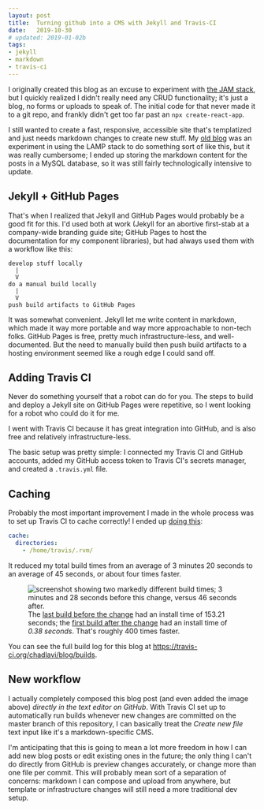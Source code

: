```yaml
---
layout: post
title:  Turning github into a CMS with Jekyll and Travis-CI
date:   2019-10-30
# updated: 2019-01-02b
tags:
- jekyll
- markdown
- travis-ci
---
```


I originally created this blog as an excuse to experiment with [the JAM stack](https://jamstack.org/), but I quickly realized I didn't really need any CRUD functionality; it's just a blog, no forms or uploads to speak of. The initial code for that never made it to a git repo, and frankly didn't get too far past an `npx create-react-app`.

I still wanted to create a fast, responsive, accessible site that's templatized and just needs markdown changes to create new stuff. My [old blog](https://github.com/chadlavi/chadlavimoniere.com) was an experiment in using the LAMP stack to do something sort of like this, but it was really cumbersome; I ended up storing the markdown content for the posts in a MySQL database, so it was still fairly technologically intensive to update.

## Jekyll + GitHub Pages

That's when I realized that Jekyll and GitHub Pages would probably be a good fit for this. I'd used both at work (Jekyll for an abortive first-stab at a company-wide branding guide site; GitHub Pages to host the documentation for my component libraries), but had always used them with a workflow like this:

```
develop stuff locally
  |
  V
do a manual build locally
  |
  V
push build artifacts to GitHub Pages
```

It was somewhat convenient. Jekyll let me write content in markdown, which made it way more portable and way more approachable to non-tech folks. GitHub Pages is free, pretty much infrastructure-less, and well-documented. But the need to manually build then push build artifacts to a hosting environment seemed like a rough edge I could sand off.

## Adding Travis CI

Never do something yourself that a robot can do for you. The steps to build and deploy a Jekyll site on GitHub Pages were repetitive, so I went looking for a robot who could do it for me. 

I went with Travis CI because it has great integration into GitHub, and is also free and relatively infrastructure-less. 

The basic setup was pretty simple: I connected my Travis CI and GitHub accounts, added my GitHub access token to Travis CI's secrets manager, and created a `.travis.yml` file. 

## Caching

Probably the most important improvement I made in the whole process was to set up Travis CI to cache correctly! I ended up [doing this](https://docs.travis-ci.com/user/caching#cache-rvm-ruby-version-for-non-ruby-projects):

```yaml
cache:
  directories:
    - /home/travis/.rvm/
```

It reduced my total build times from an average of 3 minutes 20 seconds to an average of 45 seconds, or about four times faster.

<figure>
  <img src="{{ site.github.baseurl }}/images/faster-builds.png" alt="screenshot showing two markedly different build times; 3 minutes and 28 seconds before this change, versus 46 seconds after." />
  <figcaption>The <a href="https://travis-ci.org/chadlavi/blog/builds/605132241">last build before the change</a> had an install time of 153.21 seconds; the <a href="https://travis-ci.org/chadlavi/blog/builds/605134945">first build after the change</a> had an install time of <i>0.38 seconds</i>. That's roughly 400 times faster.</figcaption>
</figure>

You can see the full build log for this blog at <https://travis-ci.org/chadlavi/blog/builds>.

## New workflow

I actually completely composed this blog post (and even added the image above) _directly in the text editor on GitHub_. With Travis CI set up to automatically run builds whenever new changes are committed on the master branch of this repository, I can basically treat the _Create new file_ text input like it's a markdown-specific CMS. 

I'm anticipating that this is going to mean a lot more freedom in how I can add new blog posts or edit existing ones in the future; the only thing I can't do directly from GitHub is preview changes accurately, or change more than one file per commit. This will probably mean sort of a separation of concerns: markdown I can compose and upload from anywhere, but template or infrastructure changes will still need a more traditional dev setup.
